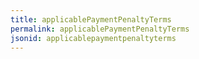 ```yaml
---
title: applicablePaymentPenaltyTerms
permalink: applicablePaymentPenaltyTerms
jsonid: applicablepaymentpenaltyterms
---
```

